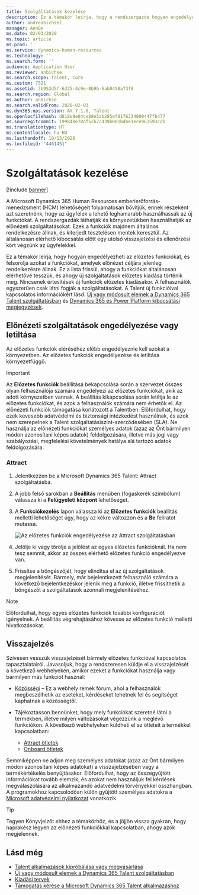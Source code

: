 ```yaml
---
title: Szolgáltatások kezelése
description: Ez a témakör leírja, hogy a rendszergazda hogyan engedélyezheti az előzetes funkciókat a Microsoft Dynamics 365 Talent alkalmazásban, és felsorolja azokat a funkciókat, amelyek jelenleg előnézetre engedélyezettek.
author: andreabichsel
manager: AnnBe
ms.date: 02/03/2020
ms.topic: article
ms.prod: ''
ms.service: dynamics-human-resources
ms.technology: ''
ms.search.form: ''
audience: Application User
ms.reviewer: anbichse
ms.search.scope: Talent, Core
ms.custom: 7521
ms.assetid: 3b953d5f-6325-4c9e-8b9b-6ab0458a73f8
ms.search.region: Global
ms.author: anbichse
ms.search.validFrom: 2020-02-03
ms.dyn365.ops.version: AX 7.1.0, Talent
ms.openlocfilehash: d818e9e04ce88e5ab285ef8176334809447fb477
ms.sourcegitcommit: 199848e78df5cb7c439b001bdbe1ece963593cdb
ms.translationtype: HT
ms.contentlocale: hu-HU
ms.lasthandoff: 10/13/2020
ms.locfileid: "4461451"
---
```

# <a name="manage-features"></a>Szolgáltatások kezelése

[!include [banner](includes/banner.md)]

A Microsoft Dynamics 365 Human Resources emberierőforrás-menedzsment (HCM) lehetőségeit folyamatosan bővítjük, ennek részeként azt szeretnénk, hogy az ügyfelek a lehető leghamarabb használhassák az új funkciókat. A rendszergazdák láthatják és környezetükben használhatják az előnézeti szolgáltatásokat. Ezek a funkciók majdnem általános rendelkezésre állnak, és kiterjedt tesztelésen mentek keresztül. Az általánosan elérhető kibocsátás előtt egy utolsó visszajelzési és ellenőrzési kört végzünk az ügyfelekkel.

Ez a témakör leírja, hogy hogyan engedélyezheti az előzetes funkciókat, és felsorolja azokat a funkciókat, amelyek előnézet céljára jelenleg rendelkezésre állnak. Ez a lista frissül, ahogy a funkciókat általánosan elérhetővé tesszük, és ahogy új szolgáltatások előzetes kiadása történik meg. Nincsenek értesítések új funkciók előzetes kiadásakor. A felhasználók egyszerűen csak látni fogják a szolgáltatásokat. A Talent új funkcióival kapcsolatos információkért lásd: [Új vagy módosult elemek a Dynamics 365 Talent szolgáltatásban](./whats-new.md) és [Dynamics 365 és Power Platform kibocsátási megjegyzések](https://docs.microsoft.com/business-applications-release-notes).

## <a name="enable-or-disable-preview-features"></a>Előnézeti szolgáltatások engedélyezése vagy letiltása

Az előzetes funkciók eléréséhez előbb engedélyeznie kell azokat a környezetben. Az előzetes funkciók engedélyezése és letiltása környezetfüggő.

> [!IMPORTANT]
> Az **Előzetes funkciók** beállításá bekapcsolása során a szervezet összes olyan felhasználója számára engedélyezi az előzetes funkciókat, akik az adott környezetben vannak. A beállítás kikapcsolása során letiltja le az előzetes funkciókat, és azok a felhasználók számára nem érhetők el. Az előnézeti funkciók támogatása korlátozott a Talentben. Előfordulhat, hogy ezek kevesebb adatvédelmi és biztonsági intézkedést használnak, és azok nem szerepelnek a Talent szolgáltatásiszint-szerződésében (SLA). Ne használja az előnézeti funkciókat személyes adatok (azaz az Önt bármilyen módon azonosítani képes adatok) feldolgozására, illetve más jogi vagy szabályozási, megfelelési követelmények hatálya alá tartozó adatok feldolgozására.

### <a name="attract"></a>Attract

1. Jelentkezzen be a Microsoft Dynamics 365 Talent: Attract szolgáltatásba.
2. A jobb felső sarokban a **Beállítás** menüben (fogaskerék szimbólum) válassza ki a **Felügyeleti központ** lehetőséget.
3. A **Funkciókezelés** lapon válassza ki az **Előzetes funkciók** beállítás melletti lehetőséget úgy, hogy az kékre változzon és a **Be** feliratot mutassa.

    ![Az előzetes funkciók engedélyezése az Attract szolgáltatásban](./media/attract-enable-preview-features.png)

4. Jelölje ki vagy törölje a jelölést az egyes előzetes funkcióknál. Ha nem tesz semmit, akkor az összes elérhető előzetes funkció engedélyezve van.
5. Frissítse a böngészőjét, hogy elindítsa el az új szolgáltatások megjelenítését. Bármely, már bejelentkezett felhasználó számára a következő bejelentkezéskor jelenik meg a funkció, illetve frissíthetik a böngészőt a szolgáltatások azonnali megjelenítéséhez.

> [!NOTE]
> Előfordulhat, hogy egyes előzetes funkciók további konfigurációt igényelnek. A beállítás végrehajtásához kövesse az előzetes funkció melletti hivatkozásokat.

## <a name="feedback"></a>Visszajelzés

Szívesen vesszük visszajelzését bármely előzetes funkcióval kapcsolatos tapasztalatairól. Javasoljuk, hogy a rendszeresen küldje el a visszajelzését a következő webhelyeken, amikor ezeket a funkciókat használja vagy bármilyen más funkciót használ:

- [Közösségi](https://community.dynamics.com/enterprise/f/759?pi53869=0&category=Talent) – Ez a webhely remek fórum, ahol a felhasználók megbeszélhetik az eseteket, kérdéseket tehetnek fel és segítséget kaphatnak a közösségtől.
- Tájékoztasson bennünket, hogy mely funkciókat szeretné látni a termékben, illetve milyen változásokat végezzünk a meglévő funkciókon. A következő webhelyeken küldheti el az ötleteit a termékkel kapcsolatban:

    - [Attract ötletek](https://powerusers.microsoft.com/t5/Ideas-for-Attract/idb-p/Attract)
    - [Onboard ötletek](https://powerusers.microsoft.com/t5/Ideas-for-Onboard/idb-p/Onboard)

Semmiképpen ne adjon meg személyes adatokat (azaz az Önt bármilyen módon azonosítani képes adatokat) a visszajelzésében vagy a termékértékelés benyújtásakor. Előfordulhat, hogy az összegyűjtött információkat tovább elemzik, és azokat nem használjuk fel kérdések megválaszolására az alkalmazandó adatvédelmi törvényekkel összhangban. A programokhoz kapcsolódóan külön gyűjtött személyes adatokra a [Microsoft adatvédelmi nyilatkozat](https://privacy.microsoft.com/privacystatement) vonatkozik.

> [!TIP]
> Tegyen Könyvjelzőt ehhez a témakörhöz, és a jöjjön vissza gyakran, hogy naprakész legyen az előnézeti funkciókkal kapcsolatban, ahogy azok megjelennek.

## <a name="see-also"></a>Lásd még

- [Talent alkalmazások kipróbálása vagy megvásárlása](https://dynamics.microsoft.com/talent/overview/)
- [Új vagy módosult elemek a Dynamics 365 Talent szolgáltatásban](./whats-new.md)
- [Kiadási tervek](https://docs.microsoft.com/business-applications-release-notes/index)
- [Támogatás kérése a Microsoft Dynamics 365 Talent alkalmazáshoz](./talent-support.md)
